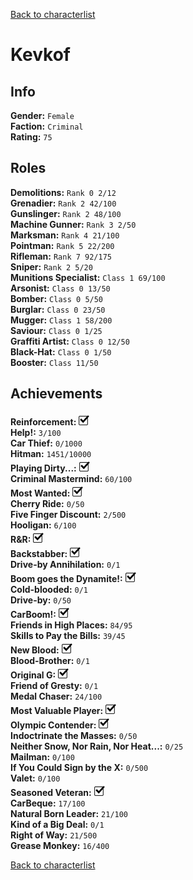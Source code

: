 [Back to characterlist](../Overview.md)

# Kevkof

## Info

**Gender:**	`Female`  
**Faction:**	`Criminal`  
**Rating:**	`75`  

## Roles

**Demolitions:**	`Rank 0 2/12`  
**Grenadier:**	`Rank 2 42/100`  
**Gunslinger:**	`Rank 2 48/100`  
**Machine Gunner:**	`Rank 3 2/50`  
**Marksman:**	`Rank 4 21/100`  
**Pointman:**	`Rank 5 22/200`  
**Rifleman:**	`Rank 7 92/175`  
**Sniper:**	`Rank 2 5/20`  
**Munitions Specialist:**	`Class 1 69/100`  
**Arsonist:**	`Class 0 13/50`  
**Bomber:**	`Class 0 5/50`  
**Burglar:**	`Class 0 23/50`  
**Mugger:**	`Class 1 58/200`  
**Saviour:**	`Class 0 1/25`  
**Graffiti Artist:**	`Class 0 12/50`  
**Black-Hat:**	`Class 0 1/50`  
**Booster:**	`Class 11/50`  

## Achievements

**Reinforcement:**	![Check](../../Images/check.png)  
**Help!:**	`3/100`  
**Car Thief:**	`0/1000`  
**Hitman:**	`1451/10000`  
**Playing Dirty...:**	![Check](../../Images/check.png)  
**Criminal Mastermind:**	`60/100`  
**Most Wanted:**	![Check](../../Images/check.png)  
**Cherry Ride:**	`0/50`  
**Five Finger Discount:**	`2/500`  
**Hooligan:**	`6/100`  
**R&R:**	![Check](../../Images/check.png)  
**Backstabber:**	![Check](../../Images/check.png)  
**Drive-by Annihilation:**	`0/1`  
**Boom goes the Dynamite!:**	![Check](../../Images/check.png)  
**Cold-blooded:**	`0/1`  
**Drive-by:**	`0/50`  
**CarBoom!:**	![Check](../../Images/check.png)  
**Friends in High Places:**	`84/95`  
**Skills to Pay the Bills:**	`39/45`  
**New Blood:**	![Check](../../Images/check.png)  
**Blood-Brother:**	`0/1`  
**Original G:**	![Check](../../Images/check.png)  
**Friend of Gresty:**	`0/1`  
**Medal Chaser:**	`24/100`  
**Most Valuable Player:**	![Check](../../Images/check.png)  
**Olympic Contender:**	![Check](../../Images/check.png)  
**Indoctrinate the Masses:**	`0/50`  
**Neither Snow, Nor Rain, Nor Heat...:**	`0/25`  
**Mailman:**	`0/100`  
**If You Could Sign by the X:**	`0/500`  
**Valet:**	`0/100`  
**Seasoned Veteran:**	![Check](../../Images/check.png)  
**CarBeque:**	`17/100`  
**Natural Born Leader:**	`21/100`  
**Kind of a Big Deal:**	`0/1`  
**Right of Way:**	`21/500`  
**Grease Monkey:**	`16/400`  

[Back to characterlist](../Overview.md)
